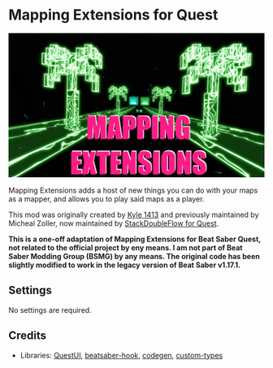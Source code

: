 Mapping Extensions for Quest
============================

![cover](./cover.jpg)

Mapping Extensions adds a host of new things you can do with your maps as a mapper, and allows you to play said maps as a player.

This mod was originally created by [Kyle 1413](https://github.com/Kylemc1413/MappingExtensions) and previously maintained by Micheal Zoller, now maintained by [StackDoubleFlow for Quest](https://github.com/StackDoubleFlow/QuestMods/tree/master/MappingExtensions). 

**This is a one-off adaptation of Mapping Extensions for Beat Saber Quest, not related to the official project by eny means. I am not part of Beat Saber Modding Group (BSMG) by any means. The original code has been slightly modified to work in the legacy version of Beat Saber v1.17.1.**



## Settings

No settings are required.


## Credits

* Libraries: [QuestUI](https://github.com/darknight1050/questui), [beatsaber-hook](https://github.com/sc2ad/beatsaber-hook), [codegen](https://github.com/sc2ad/BeatSaber-Quest-Codegen), [custom-types](https://github.com/sc2ad/Il2CppQuestTypePatching)

